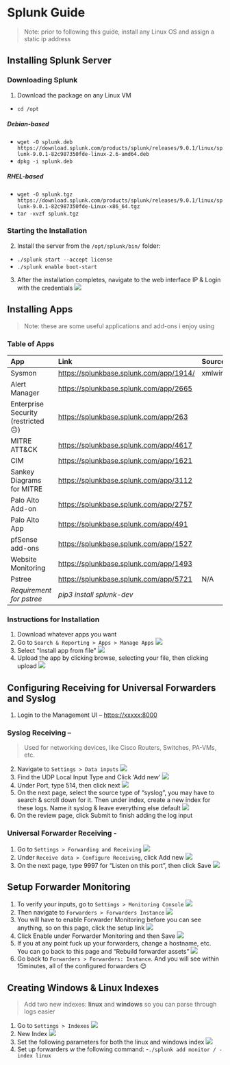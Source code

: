 # Splunk Guide
> Note: prior to following this guide, install any Linux OS and assign a static ip address

## Installing Splunk Server
### Downloading Splunk
1. Download the package on any Linux VM
- `cd /opt`
##### Debian-based
- 	`wget -O splunk.deb https://download.splunk.com/products/splunk/releases/9.0.1/linux/splunk-9.0.1-82c987350fde-linux-2.6-amd64.deb `
-	`dpkg -i splunk.deb`
##### RHEL-based
 -	`wget -O splunk.tgz https://download.splunk.com/products/splunk/releases/9.0.1/linux/splunk-9.0.1-82c987350fde-Linux-x86_64.tgz`
-	`tar -xvzf splunk.tgz`

### Starting the Installation
2. Install the server from the `/opt/splunk/bin/` folder:
- 	`./splunk start --accept license`
- 	`./splunk enable boot-start`

3. After the installation completes, navigate to the web interface IP & Login with the credentials 
 ![](images/1.png)

## Installing Apps
> Note: these are some useful applications and add-ons i enjoy using

### Table of Apps 
| App                                   | Link										| Sourcetype/Index  |
| :----------------------------------- 	| :---------------------------------------  | :---------------	|
| Sysmon								| https://splunkbase.splunk.com/app/1914/ 	| xmlwineventlog	|
| Alert Manager							| https://splunkbase.splunk.com/app/2665 	| 					|
| Enterprise Security (restricted☹) 	| https://splunkbase.splunk.com/app/263 	| 					|
| MITRE ATT&CK							| https://splunkbase.splunk.com/app/4617 	| 					|
| CIM									| https://splunkbase.splunk.com/app/1621 	| 					|
| Sankey Diagrams for MITRE 			| https://splunkbase.splunk.com/app/3112 	| 					|
| Palo Alto Add-on						| https://splunkbase.splunk.com/app/2757 	| 					|
| Palo Alto App 						| https://splunkbase.splunk.com/app/491 	| 					|
| pfSense add-ons						| https://splunkbase.splunk.com/app/1527 	| 					|
| Website Monitoring 					| https://splunkbase.splunk.com/app/1493 	| 					|
| Pstree								| https://splunkbase.splunk.com/app/5721 	| N/A 				|
| *Requirement for pstree* | *pip3 install splunk-dev*						|   					|

### Instructions for Installation
1. Download whatever apps you want
2. Go to `Search & Reporting > Apps > Manage Apps`
 ![](images/2.png)
3. Select "Install app from file"
 ![](images/3.png)
4. Upload the app by clicking browse, selecting your file, then clicking upload
 ![](images/4.png) 

## Configuring Receiving for Universal Forwarders and Syslog
1. Login to the Management UI – [https://xxxxx:8000](https://xxxxx:8000)

### Syslog Receiving – 
> Used for networking devices, like Cisco Routers, Switches, PA-VMs, etc.

2. Navigate to `Settings > Data inputs`
 ![](images/5.png)
3. Find the UDP Local Input Type and Click ‘Add new’
 ![](images/6.png)
4. Under Port, type 514, then click next
 ![](images/7.png)
5. On the next page, select the source type of “syslog”, you may have to search & scroll down for it. Then under index, create a new index for these logs. Name it syslog & leave everything else default
 ![](images/8.png)
6. On the review page, click Submit to finish adding the log input

### Universal Forwarder Receiving -
1. Go to `Settings > Forwarding and Receiving`
 ![](images/9.png)
2. Under `Receive data > Configure Receiving`, click Add new
 ![](images/10.png)
3. On the next page, type 9997 for “Listen on this port”, then click Save
  ![](images/11.png)

## Setup Forwarder Monitoring
1. To verify your inputs, go to `Settings > Monitoring Console`
 ![](images/12.png)
2. Then navigate to `Forwarders > Forwarders Instance`
 ![](images/13.png)
3. You will have to enable Forwarder Monitoring before you can see anything, so on this page, click the setup link
 ![](images/14.png)
4. Click Enable under Forwarder Monitoring and then Save
 ![](images/15.png)
5. If you at any point fuck up your forwarders, change a hostname, etc. You can go back to this page and “Rebuild forwarder assets” 
 ![](images/16.png)
6. Go back to `Forwarders > Forwarders: Instance`. And you will see within 15minutes, all of the configured forwarders 😊

## Creating Windows & Linux Indexes
> Add two new indexes: **linux** and **windows** so you can parse through logs easier

1. Go to `Settings > Indexes`
 ![](images/17.png)
2. New Index
 ![](images/18.png)
3. Set the following parameters for both the linux and windows index
 ![](images/19.png)
4. Set up forwarders w the following command: 
-`./splunk add monitor / -index linux`
